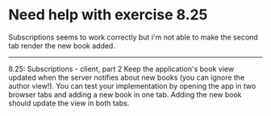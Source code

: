# Need help with exercise 8.25

Subscriptions seems to work correctly but i'm not able to make the second tab render the new book added.

---

8.25: Subscriptions - client, part 2
Keep the application's book view updated when the server notifies about new books (you can ignore the author view!). You can test your implementation by opening the app in two browser tabs and adding a new book in one tab. Adding the new book should update the view in both tabs.

